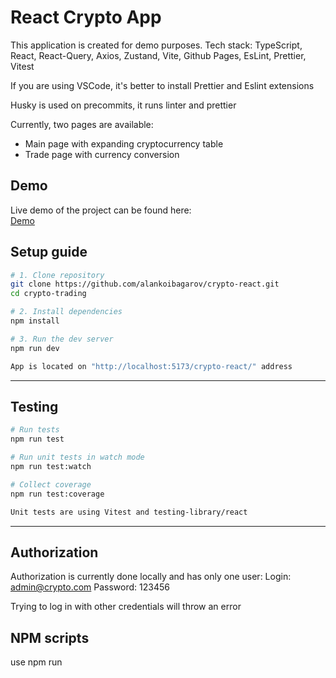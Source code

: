 # React Crypto App

This application is created for demo purposes.
Tech stack: TypeScript, React, React-Query, Axios, Zustand, Vite, Github Pages, EsLint, Prettier, Vitest

If you are using VSCode, it's better to install Prettier and Eslint extensions

Husky is used on precommits, it runs linter and prettier

Currently, two pages are available:

- Main page with expanding cryptocurrency table
- Trade page with currency conversion

## Demo
Live demo of the project can be found here:  
[Demo](https://alankoibagarov.github.io/crypto-react/)

## Setup guide

```bash
# 1. Clone repository
git clone https://github.com/alankoibagarov/crypto-react.git
cd crypto-trading

# 2. Install dependencies
npm install

# 3. Run the dev server
npm run dev

App is located on "http://localhost:5173/crypto-react/" address
```
---

## Testing

```bash
# Run tests
npm run test

# Run unit tests in watch mode
npm run test:watch

# Collect coverage
npm run test:coverage

Unit tests are using Vitest and testing-library/react
```
---

## Authorization

Authorization is currently done locally and has only one user:
Login: admin@crypto.com
Password: 123456

Trying to log in with other credentials will throw an error

## NPM scripts
use npm run <script>

```bash
"dev": #Run Development mode
"build": #Build the project in /dist folder
"lint": #Run ESLint manually
"format": #Run Prettier manually
"preview": #Preview the application in Production mode
"predeploy": #Build the project for deploy on Github Pages,
"deploy": #Deploy on GitHub Pages
"test": #Run unit tests
"test:watch": #Run unit tests in watch mode
"test:coverage": #Collect coverage from all the code, results will be in /coverage folder
```
---

## Environment variables

#### VITE_ENCRYPTION_KEY - used for encryption of user data
#### VITE_CRYPTO_API_KEY - API key for Coingecko
#### VITE_CRYPTO_API_LINK - link to crypto API
---

## Technology choices

#### TypeScript:
- **Pros**: TypeScript, in comparison with Javascript, has static code analysis, which allows to catch errors without running the code. Also property typing allows to write more scalable code and know the code structure better
- **Cons**: Requires more code writing to type all the properties and interfaces

#### React:
- **Pros**: React is the most popular library for building interfaces. It can be used to build mobile applications in a form of React Native. Large community and a lot of packages on NPM
- **Cons**: Can get complex in large apps. Also not so strict to code styling as frontend frameworks, so without any conventions and rules it can get messy

#### Vite:
- **Pros**: Fast startup and hot reload, which improves the development speed, especially on large projects
- **Cons**: Not so much tools, compared to Webpack

#### Zustand:
- **Pros**: Modular store management system, easy to implement and use
- **Cons**: Can be complex, when intersection between different stores is needed

#### React Query:
- **Pros**: Handles async data fetching with caching, background updates, and retries
- **Cons**: Need to spend time on proper configuration. Not so flexible compared to self-written solution

#### CSS Modules:
- **Pros**: CSS Modules allow you to create scoped and modular styles by default, which avoids global class name collisions. This is especially useful in large applications where many components are styled independently
- **Cons**: CSS selectors and have the same name in different scoped component styles, so it can be difficult to global search for a specific selector 

#### Vitest:
- **Pros**: Modern analogue of Jest, simpler usage and faster performance

## Project folder structure


```
src/
├── components/       # Reusable components, that be implemented on pages
├── pages/            # All the pages, that can be used as routes in application (for ex. Home and Trade)
├── layouts/          # Page layouts, that routes are wrapped in (for ex. dashboard layout, landing page layout, etc.)
├── store/            # Store management modules
├── const/            # Where all hardcoded data is stored, for example lists
├── routing/          # Routing tools and components, such as protected route
├── assets/           # Where we store static files, images
├── enums/            # All the global enums
├── api/              # Where all endpoints are located
├── test/             # Test config
├── utils/            # Contains utilitary functions for different cases(validation, array, object, string, number methods, etc.)
├── App.tsx
├── main.tsx
```

---

##  Assumptions & Trade-offs

### Assumptions:
- CoinGecko API is used, enough for demo, but limited
- Only 1 user is present at the moment, login and password are encrypted, using the key from .env
- User session is stored in LocalStorage
- Buy/Sell functionality invokes toasts or opens login modal if user is unauthorized
- Trade page allows user to see conversion value from selected cryptocurrency to fiat and vice versa
- Coin dropdown on Trade page shows only 100 coins, probably better to use most popular/supported coins in the future

### Trade-offs:
- Session is stored locally only in browser that user uses at the moment, so when cache is cleared, no data remains. 
- Fake security with crypto-js library, for demo only until backend is connected
- No real design code, so UI was developed intuitively. It's better to have design in the tools, such as Figma first
- Based on project size, we may need to adjust project folder structure, in order to split the code more or less.
- Easy form validation. Library or self-written solution should be implemented in the future
- No user roles and permissions. All functionality is available to all users atm.
- No mobile, tablet adaptivity. Should take a look if needed in the future
---

## License

This project is licensed under the MIT License.

© 2025 Alan Koibagarov. You are free to use, modify, and distribute this project under the terms of the MIT license.

